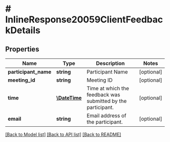 # # InlineResponse20059ClientFeedbackDetails

## Properties

Name | Type | Description | Notes
------------ | ------------- | ------------- | -------------
**participant_name** | **string** | Participant Name | [optional] 
**meeting_id** | **string** | Meeting ID | [optional] 
**time** | [**\DateTime**](\DateTime.md) | Time at which the feedback was submitted by the participant. | [optional] 
**email** | **string** | Email address of the participant. | [optional] 

[[Back to Model list]](../../README.md#documentation-for-models) [[Back to API list]](../../README.md#documentation-for-api-endpoints) [[Back to README]](../../README.md)


